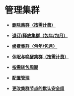 # 管理集群<a name="cce_10_0031"></a>

-   **[删除集群（按需计费）](删除集群（按需计费）.md)**  

-   **[退订/释放集群（包年/包月）](退订-释放集群（包年-包月）.md)**  

-   **[续费集群（包年/包月）](续费集群（包年-包月）.md)**  

-   **[休眠与唤醒集群（按需计费）](休眠与唤醒集群（按需计费）.md)**  

-   **[按需转包周期](按需转包周期.md)**  

-   **[配置管理](配置管理.md)**  

-   **[更改集群节点的默认安全组](更改集群节点的默认安全组.md)**  


